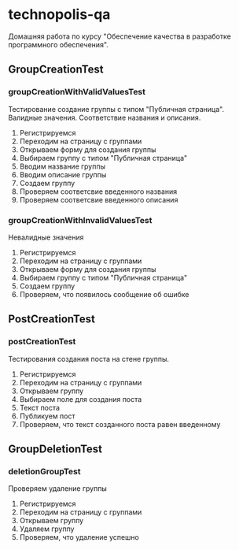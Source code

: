 # technopolis-qa

Домашняя работа по курсу "Обеспечение качества в разработке программного обеспечения".

## GroupCreationTest

### groupCreationWithValidValuesTest
Тестирование создание группы с типом "Публичная страница". 
Валидные значения.
Соответствие названия и описания.

1. Регистрируемся
2. Переходим на страницу с группами
3. Открываем форму для создания группы
4. Выбираем группу с типом "Публичная страница"
5. Вводим название группы
6. Вводим описание группы
7. Создаем группу
8. Проверяем соответсвие введенного названия
9. Проверяем соответсвие введенного описания


### groupCreationWithInvalidValuesTest
Невалидные значения

1. Регистрируемся
2. Переходим на страницу с группами
3. Открываем форму для создания группы
4. Выбираем группу с типом "Публичная страница"
5. Создаем группу
8. Проверяем, что появилось сообщение об ошибке

## PostCreationTest

### postCreationTest
Тестирования создания поста на стене группы.

1. Регистрируемся
2. Переходим на страницу с группами
3. Открываем группу
4. Выбираем поле для создания поста
5. Текст поста
6. Публикуем пост
7. Проверяем, что текст созданного поста равен введенному

## GroupDeletionTest

### deletionGroupTest
Проверяем удаление группы

1. Регистрируемся
2. Переходим на страницу с группами
3. Открываем группу
4. Удаляем группу
5. Проверяем, что удаление успешно